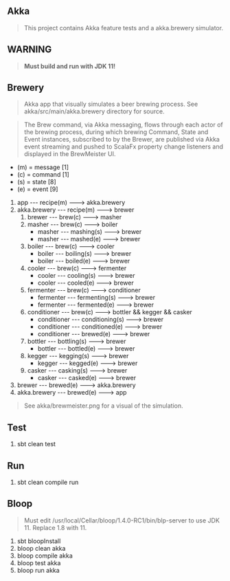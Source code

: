 Akka
----
>This project contains Akka feature tests and a akka.brewery simulator.

WARNING
-------
>**Must build and run with JDK 11!**

Brewery
-------
>Akka app that visually simulates a beer brewing process. See akka/src/main/akka.brewery directory for source.

>The Brew command, via Akka messaging, flows through each actor of the brewing process, during which brewing Command,
State and Event instances, subscribed to by the Brewer, are published via Akka event streaming and pushed to ScalaFx
property change listeners and displayed in the BrewMeister UI.

* (m) = message [1]
* (c) = command [1]
* (s) = state   [8]
* (e) = event   [9]

1. app --- recipe(m) ---> akka.brewery
2. akka.brewery --- recipe(m) ---> brewer
    1. brewer --- brew(c) ---> masher
    2. masher --- brew(c) ---> boiler
       * masher --- mashing(s) ---> brewer
       * masher --- mashed(e) ---> brewer
    3. boiler --- brew(c) ---> cooler
       * boiler --- boiling(s) ---> brewer
       * boiler --- boiled(e) ---> brewer
    4. cooler --- brew(c) ---> fermenter
       * cooler --- cooling(s) ---> brewer
       * cooler --- cooled(e) ---> brewer
    5. fermenter --- brew(c) ---> conditioner
       * fermenter --- fermenting(s) ---> brewer
       * fermenter --- fermented(e) ---> brewer
    6. conditioner --- brew(c) ---> bottler && kegger && casker
       * conditioner --- conditioning(s) ---> brewer
       * conditioner --- conditioned(e) ---> brewer
       * conditioner --- brewed(e) ---> brewer
    7. bottler --- bottling(s) ---> brewer
       * bottler --- bottled(e) ---> brewer
    8. kegger --- kegging(s) ---> brewer
       * kegger --- kegged(e) ---> brewer
    9. casker --- casking(s) ---> brewer
       * casker --- casked(e) ---> brewer
3. brewer --- brewed(e) ---> akka.brewery
4. akka.brewery --- brewed(e) ---> app

>See akka/brewmeister.png for a visual of the simulation.

Test
----
1. sbt clean test

Run
---
1. sbt clean compile run

Bloop
-----
>Must edit /usr/local/Cellar/bloop/1.4.0-RC1/bin/blp-server to use JDK 11. Replace 1.8 with 11.
1. sbt bloopInstall
2. bloop clean akka
3. bloop compile akka
4. bloop test akka
5. bloop run akka
